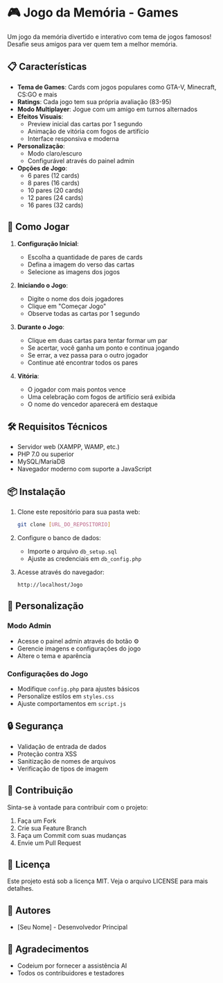 # 🎮 Jogo da Memória - Games

Um jogo da memória divertido e interativo com tema de jogos famosos! Desafie seus amigos para ver quem tem a melhor memória.

## 📋 Características

- **Tema de Games**: Cards com jogos populares como GTA-V, Minecraft, CS:GO e mais
- **Ratings**: Cada jogo tem sua própria avaliação (83-95)
- **Modo Multiplayer**: Jogue com um amigo em turnos alternados
- **Efeitos Visuais**: 
  - Preview inicial das cartas por 1 segundo
  - Animação de vitória com fogos de artifício
  - Interface responsiva e moderna
- **Personalização**: 
  - Modo claro/escuro
  - Configurável através do painel admin
- **Opções de Jogo**: 
  - 6 pares (12 cards)
  - 8 pares (16 cards)
  - 10 pares (20 cards)
  - 12 pares (24 cards)
  - 16 pares (32 cards)

## 🎯 Como Jogar

1. **Configuração Inicial**:
   - Escolha a quantidade de pares de cards
   - Defina a imagem do verso das cartas
   - Selecione as imagens dos jogos

2. **Iniciando o Jogo**:
   - Digite o nome dos dois jogadores
   - Clique em "Começar Jogo"
   - Observe todas as cartas por 1 segundo

3. **Durante o Jogo**:
   - Clique em duas cartas para tentar formar um par
   - Se acertar, você ganha um ponto e continua jogando
   - Se errar, a vez passa para o outro jogador
   - Continue até encontrar todos os pares

4. **Vitória**:
   - O jogador com mais pontos vence
   - Uma celebração com fogos de artifício será exibida
   - O nome do vencedor aparecerá em destaque

## 🛠️ Requisitos Técnicos

- Servidor web (XAMPP, WAMP, etc.)
- PHP 7.0 ou superior
- MySQL/MariaDB
- Navegador moderno com suporte a JavaScript

## 📦 Instalação

1. Clone este repositório para sua pasta web:
   ```bash
   git clone [URL_DO_REPOSITORIO]
   ```

2. Configure o banco de dados:
   - Importe o arquivo `db_setup.sql`
   - Ajuste as credenciais em `db_config.php`

3. Acesse através do navegador:
   ```
   http://localhost/Jogo
   ```

## 🎨 Personalização

### Modo Admin
- Acesse o painel admin através do botão ⚙️
- Gerencie imagens e configurações do jogo
- Altere o tema e aparência

### Configurações do Jogo
- Modifique `config.php` para ajustes básicos
- Personalize estilos em `styles.css`
- Ajuste comportamentos em `script.js`

## 🔒 Segurança

- Validação de entrada de dados
- Proteção contra XSS
- Sanitização de nomes de arquivos
- Verificação de tipos de imagem

## 🤝 Contribuição

Sinta-se à vontade para contribuir com o projeto:
1. Faça um Fork
2. Crie sua Feature Branch
3. Faça um Commit com suas mudanças
4. Envie um Pull Request

## 📄 Licença

Este projeto está sob a licença MIT. Veja o arquivo LICENSE para mais detalhes.

## 👥 Autores

- [Seu Nome] - Desenvolvedor Principal

## 🙏 Agradecimentos

- Codeium por fornecer a assistência AI
- Todos os contribuidores e testadores
